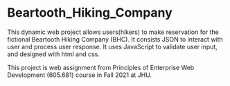 # Beartooth_Hiking_Company
This dynamic web project allows users(hikers) to make reservation for the fictional Beartooth Hiking Company (BHC). It consists JSON to interact with user and process user response. It uses JavaScript to validate user input, and designed with html and css.

This project is web assignment from Principles of Enterprise Web Development (605.681) course in Fall 2021 at JHU. 
